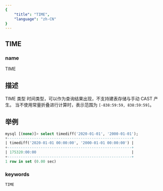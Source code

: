 ```yaml
---
{
    "title": "TIME",
    "language": "zh-CN"
}
---
```


## TIME

### name

TIME

## 描述

TIME 类型
    时间类型，可以作为查询结果出现，不支持建表存储与手动 CAST 产生。
    当不使用常量折叠进行计算时，表示范围为 `[-838:59:59, 838:59:59]`。

## 举例

```sql
mysql [(none)]> select timediff('2020-01-01', '2000-01-01');
+--------------------------------------------------------+
| timediff('2020-01-01 00:00:00', '2000-01-01 00:00:00') |
+--------------------------------------------------------+
| 175320:00:00                                           |
+--------------------------------------------------------+
1 row in set (0.00 sec)
```

### keywords

    TIME
